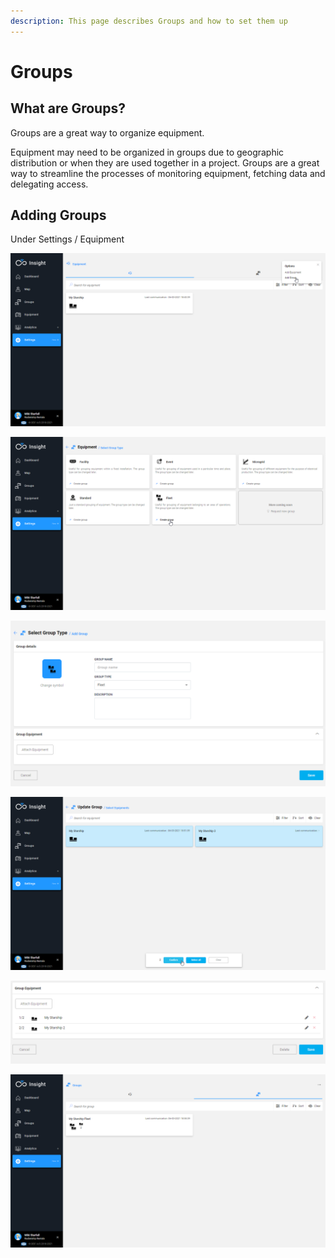 ```yaml
---
description: This page describes Groups and how to set them up
---
```


# Groups

## What are Groups?

Groups are a great way to organize equipment. 

Equipment may need to be organized in groups due to geographic distribution or when they are used together in a project. Groups are a great way to streamline the processes of monitoring equipment, fetching data and delegating access.

## Adding Groups



Under Settings / Equipment

![](../.gitbook/assets/image%20%2855%29.png)

![](../.gitbook/assets/image.png)



![](../.gitbook/assets/image%20%2859%29.png)

![](../.gitbook/assets/image%20%2864%29.png)

![](../.gitbook/assets/image%20%2856%29.png)

![The Group indicates the number of units of each type](../.gitbook/assets/image%20%2854%29.png)



